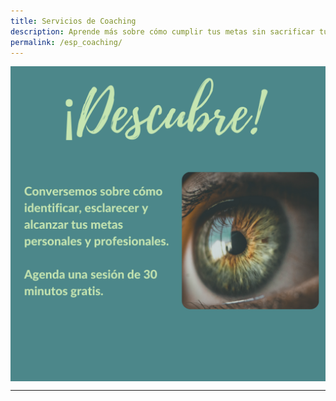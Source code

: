 ```yaml
---
title: Servicios de Coaching
description: Aprende más sobre cómo cumplir tus metas sin sacrificar tu bienestar
permalink: /esp_coaching/
---
```


<a href='https://vnmorah.youcanbook.me/' > <img align='center' src='/assets/images/Discover/ESP_Discover.png' > </a>

---
<div data-iframe-width="150" data-iframe-height="270" data-share-badge-id="f7daf1ad-3ad2-4b49-b3b0-995bee037dd8" data-share-badge-host="https://www.credly.com"></div><script type="text/javascript" async src="//cdn.credly.com/assets/utilities/embed.js"></script>



